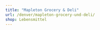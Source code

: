 ```yaml
---
title: "Mapleton Grocery & Deli"
url: /denver/mapleton-grocery-und-deli/
shop: Lebensmittel
---
```

